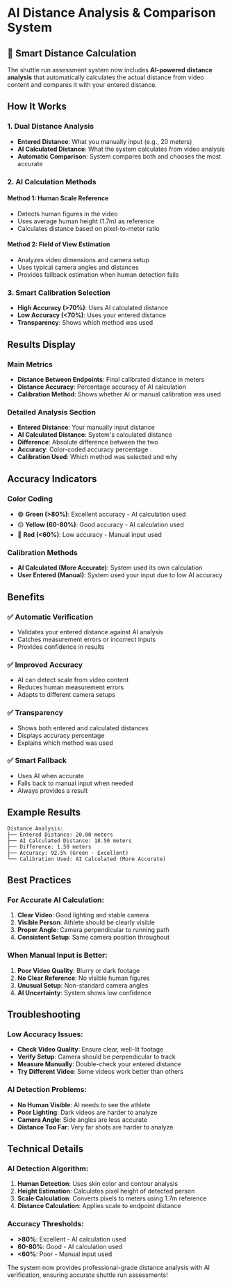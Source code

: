 # AI Distance Analysis & Comparison System

## 🧠 **Smart Distance Calculation**

The shuttle run assessment system now includes **AI-powered distance analysis** that automatically calculates the actual distance from video content and compares it with your entered distance.

## How It Works

### 1. **Dual Distance Analysis**
- **Entered Distance**: What you manually input (e.g., 20 meters)
- **AI Calculated Distance**: What the system calculates from video analysis
- **Automatic Comparison**: System compares both and chooses the most accurate

### 2. **AI Calculation Methods**

#### Method 1: Human Scale Reference
- Detects human figures in the video
- Uses average human height (1.7m) as reference
- Calculates distance based on pixel-to-meter ratio

#### Method 2: Field of View Estimation
- Analyzes video dimensions and camera setup
- Uses typical camera angles and distances
- Provides fallback estimation when human detection fails

### 3. **Smart Calibration Selection**
- **High Accuracy (>70%)**: Uses AI calculated distance
- **Low Accuracy (<70%)**: Uses your entered distance
- **Transparency**: Shows which method was used

## Results Display

### Main Metrics
- **Distance Between Endpoints**: Final calibrated distance in meters
- **Distance Accuracy**: Percentage accuracy of AI calculation
- **Calibration Method**: Shows whether AI or manual calibration was used

### Detailed Analysis Section
- **Entered Distance**: Your manually input distance
- **AI Calculated Distance**: System's calculated distance
- **Difference**: Absolute difference between the two
- **Accuracy**: Color-coded accuracy percentage
- **Calibration Used**: Which method was selected and why

## Accuracy Indicators

### Color Coding
- 🟢 **Green (>80%)**: Excellent accuracy - AI calculation used
- 🟡 **Yellow (60-80%)**: Good accuracy - AI calculation used
- 🔴 **Red (<60%)**: Low accuracy - Manual input used

### Calibration Methods
- **AI Calculated (More Accurate)**: System used its own calculation
- **User Entered (Manual)**: System used your input due to low AI accuracy

## Benefits

### ✅ **Automatic Verification**
- Validates your entered distance against AI analysis
- Catches measurement errors or incorrect inputs
- Provides confidence in results

### ✅ **Improved Accuracy**
- AI can detect scale from video content
- Reduces human measurement errors
- Adapts to different camera setups

### ✅ **Transparency**
- Shows both entered and calculated distances
- Displays accuracy percentage
- Explains which method was used

### ✅ **Smart Fallback**
- Uses AI when accurate
- Falls back to manual input when needed
- Always provides a result

## Example Results

```
Distance Analysis:
├── Entered Distance: 20.00 meters
├── AI Calculated Distance: 18.50 meters
├── Difference: 1.50 meters
├── Accuracy: 92.5% (Green - Excellent)
└── Calibration Used: AI Calculated (More Accurate)
```

## Best Practices

### For Accurate AI Calculation:
1. **Clear Video**: Good lighting and stable camera
2. **Visible Person**: Athlete should be clearly visible
3. **Proper Angle**: Camera perpendicular to running path
4. **Consistent Setup**: Same camera position throughout

### When Manual Input is Better:
1. **Poor Video Quality**: Blurry or dark footage
2. **No Clear Reference**: No visible human figures
3. **Unusual Setup**: Non-standard camera angles
4. **AI Uncertainty**: System shows low confidence

## Troubleshooting

### Low Accuracy Issues:
- **Check Video Quality**: Ensure clear, well-lit footage
- **Verify Setup**: Camera should be perpendicular to track
- **Measure Manually**: Double-check your entered distance
- **Try Different Video**: Some videos work better than others

### AI Detection Problems:
- **No Human Visible**: AI needs to see the athlete
- **Poor Lighting**: Dark videos are harder to analyze
- **Camera Angle**: Side angles are less accurate
- **Distance Too Far**: Very far shots are harder to analyze

## Technical Details

### AI Detection Algorithm:
1. **Human Detection**: Uses skin color and contour analysis
2. **Height Estimation**: Calculates pixel height of detected person
3. **Scale Calculation**: Converts pixels to meters using 1.7m reference
4. **Distance Calculation**: Applies scale to endpoint distance

### Accuracy Thresholds:
- **>80%**: Excellent - AI calculation used
- **60-80%**: Good - AI calculation used  
- **<60%**: Poor - Manual input used

The system now provides professional-grade distance analysis with AI verification, ensuring accurate shuttle run assessments!

